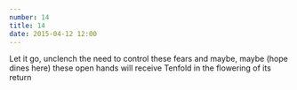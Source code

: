 ```yaml
---
number: 14
title: 14
date: 2015-04-12 12:00
---
```


Let it go, unclench the need to control these fears
and maybe, maybe (hope dines here)
these open hands will receive
Tenfold in the flowering of its return